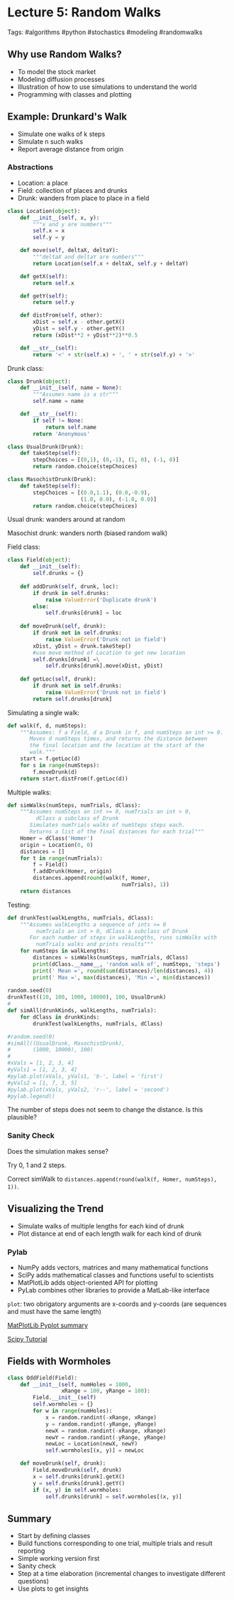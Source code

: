 # Lecture 5: Random Walks

Tags: #algorithms #python #stochastics #modeling #randomwalks

## Why use Random Walks?

- To model the stock market
- Modeling diffusion processes
- Illustration of how to use simulations to understand the world
- Programming with classes and plotting

## Example: Drunkard's Walk

- Simulate one walks of k steps
- Simulate n such walks
- Report average distance from origin

### Abstractions

- Location: a place
- Field: collection of places and drunks
- Drunk: wanders from place to place in a field

```python
class Location(object):
    def __init__(self, x, y):
        """x and y are numbers"""
        self.x = x
        self.y = y

    def move(self, deltaX, deltaY):
        """deltaX and deltaY are numbers"""
        return Location(self.x + deltaX, self.y + deltaY)

    def getX(self):
        return self.x

    def getY(self):
        return self.y

    def distFrom(self, other):
        xDist = self.x - other.getX()
        yDist = self.y - other.getY()
        return (xDist**2 + yDist**2)**0.5

    def __str__(self):
        return '<' + str(self.x) + ', ' + str(self.y) + '>'
```

Drunk class:

```python
class Drunk(object):
    def __init__(self, name = None):
        """Assumes name is a str"""
        self.name = name

    def __str__(self):
        if self != None:
            return self.name
        return 'Anonymous'

class UsualDrunk(Drunk):
    def takeStep(self):
        stepChoices = [(0,1), (0,-1), (1, 0), (-1, 0)]
        return random.choice(stepChoices)

class MasochistDrunk(Drunk):
    def takeStep(self):
        stepChoices = [(0.0,1.1), (0.0,-0.9),
                       (1.0, 0.0), (-1.0, 0.0)]
        return random.choice(stepChoices)
```

Usual drunk: wanders around at random

Masochist drunk: wanders north (biased random walk)

Field class:

```python
class Field(object):
    def __init__(self):
        self.drunks = {}
        
    def addDrunk(self, drunk, loc):
        if drunk in self.drunks:
            raise ValueError('Duplicate drunk')
        else:
            self.drunks[drunk] = loc
            
    def moveDrunk(self, drunk):
        if drunk not in self.drunks:
            raise ValueError('Drunk not in field')
        xDist, yDist = drunk.takeStep()
        #use move method of Location to get new location
        self.drunks[drunk] =\
            self.drunks[drunk].move(xDist, yDist)
        
    def getLoc(self, drunk):
        if drunk not in self.drunks:
            raise ValueError('Drunk not in field')
        return self.drunks[drunk]
```

Simulating a single walk:

```python
def walk(f, d, numSteps):
    """Assumes: f a Field, d a Drunk in f, and numSteps an int >= 0.
       Moves d numSteps times, and returns the distance between
       the final location and the location at the start of the 
       walk."""
    start = f.getLoc(d)
    for s in range(numSteps):
        f.moveDrunk(d)
    return start.distFrom(f.getLoc(d))
```

Multiple walks:

```python
def simWalks(numSteps, numTrials, dClass):
    """Assumes numSteps an int >= 0, numTrials an int > 0,
         dClass a subclass of Drunk
       Simulates numTrials walks of numSteps steps each.
       Returns a list of the final distances for each trial"""
    Homer = dClass('Homer')
    origin = Location(0, 0)
    distances = []
    for t in range(numTrials):
        f = Field()
        f.addDrunk(Homer, origin)
        distances.append(round(walk(f, Homer,
                                    numTrials), 1))
    return distances
```

Testing:

```python
def drunkTest(walkLengths, numTrials, dClass):
    """Assumes walkLengths a sequence of ints >= 0
         numTrials an int > 0, dClass a subclass of Drunk
       For each number of steps in walkLengths, runs simWalks with
         numTrials walks and prints results"""
    for numSteps in walkLengths:
        distances = simWalks(numSteps, numTrials, dClass)
        print(dClass.__name__, 'random walk of', numSteps, 'steps')
        print(' Mean =', round(sum(distances)/len(distances), 4))
        print(' Max =', max(distances), 'Min =', min(distances))
        
random.seed(0)
drunkTest((10, 100, 1000, 10000), 100, UsualDrunk)
#
def simAll(drunkKinds, walkLengths, numTrials):
    for dClass in drunkKinds:
        drunkTest(walkLengths, numTrials, dClass)

#random.seed(0)
#simAll((UsualDrunk, MasochistDrunk),
#       (1000, 10000), 100)
#        
#xVals = [1, 2, 3, 4]
#yVals1 = [1, 2, 3, 4]
#pylab.plot(xVals, yVals1, 'b-', label = 'first')
#yVals2 = [1, 7, 3, 5]
#pylab.plot(xVals, yVals2, 'r--', label = 'second')
#pylab.legend()
```

The number of steps does not seem to change the distance. Is this plausible?

### Sanity Check

Does the simulation makes sense?

Try 0, 1 and 2 steps.

Correct simWalk to `distances.append(round(walk(f, Homer, numSteps), 1))`.

## Visualizing the Trend

- Simulate walks of multiple lengths for each kind of drunk
- Plot distance at end of each length walk for each kind of drunk

### Pylab

- NumPy adds vectors, matrices and many mathematical functions
- SciPy adds mathematical classes and functions useful to scientists
- MatPlotLib adds object-oriented API for plotting
- PyLab combines other libraries to provide a MatLab-like interface

`plot`: two obrigatory arguments are x-coords and y-coords (are sequences and must have the same length)

[MatPlotLib Pyplot summary](matplotlib.org/api/pyplot_summary.html)

[Scipy Tutorial](www.scipy.org/Plotting_Tutorial)

## Fields with Wormholes

```python
class OddField(Field):
    def __init__(self, numHoles = 1000,
                 xRange = 100, yRange = 100):
        Field.__init__(self)
        self.wormholes = {}
        for w in range(numHoles):
            x = random.randint(-xRange, xRange)
            y = random.randint(-yRange, yRange)
            newX = random.randint(-xRange, xRange)
            newY = random.randint(-yRange, yRange)
            newLoc = Location(newX, newY)
            self.wormholes[(x, y)] = newLoc

    def moveDrunk(self, drunk):
        Field.moveDrunk(self, drunk)
        x = self.drunks[drunk].getX()
        y = self.drunks[drunk].getY()
        if (x, y) in self.wormholes:
            self.drunks[drunk] = self.wormholes[(x, y)]
```

## Summary

- Start by defining classes
- Build functions corresponding to one trial, multiple trials and result reporting
- Simple working version first
- Sanity check
- Step at a time elaboration (incremental changes to investigate different questions)
- Use plots to get insights